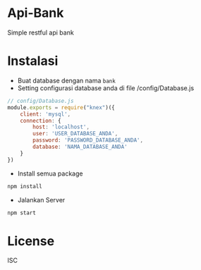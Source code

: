 # Api-Bank
Simple restful api bank
# Instalasi
- Buat database dengan nama `bank`
- Setting configurasi database anda di file /config/Database.js
```js
// config/Database.js
module.exports = require("knex")({
	client: 'mysql',
	connection: {
		host: 'localhost',
		user: 'USER_DATABASE_ANDA',
		password: 'PASSWORD_DATABASE_ANDA',
		database: 'NAMA_DATABASE_ANDA'
	}
})
```
- Install semua package
```sh
npm install
```
- Jalankan Server
```sh
npm start
````
# License
ISC